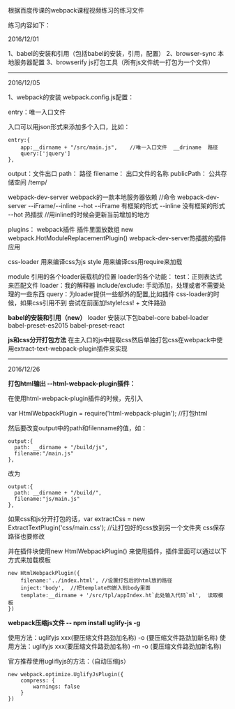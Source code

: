 ﻿根据百度传课的webpack课程视频练习的练习文件

练习内容如下：


2016/12/01

1、babel的安装和引用（包括babel的安装，引用，配置）
2、browser-sync 本地服务器配置
3、browserify js打包工具（所有js文件统一打包为一个文件）


----------


2016/12/05

1、webpack的安装
webpack.config.js配置：

entry：唯一入口文件

入口可以用json形式来添加多个入口，比如：

    entry:{
        app:__dirname + "/src/main.js",    //唯一入口文件  __driname  路径
    	query:['jquery']
    },

output：文件出口
path：  路径
filename： 出口文件的名称
publicPath： 公共存储空间     /temp/
	
	
webpack-dev-server   webpack的一款本地服务器依赖   //命令 webpack-dev-server --iFrame/--inline --hot
--iFrame    有框架的形式
--inline    没有框架的形式
--hot        热插拔 //用inline的时候会更新当前增加的地方<p>
	
plugins：   webpack插件  插件里面放数组
new webpack.HotModuleReplacementPlugin()    webpack-dev-server热插拔的插件应用<p>
	
	
css-loader  用来编译css为js
style       用来编译css用require来加载

module  引用的各个loader装载机的位置
loader的各个功能：
test：正则表达式来匹配文件
loader：我的解释器
include/exclude: 手动添加，处理或者不需要处理的一些东西
query：为loader提供一些额外的配置,比如插件
css-loader的时候，如果css引用不到  尝试在前面加!style!css! + 文件路劲

**babel的安装和引用（new）**
loader 安装以下包babel-core babel-loader babel-preset-es2015 babel-preset-react
 
 
**js和css分开打包方法**
在主入口的js中提取css然后单独打包css在webpack中使用extract-text-webpack-plugin插件来实现


----------


2016/12/26

**打包html输出 --html-webpack-plugin插件：**

在使用html-webpack-plugin插件的时候，先引入

var HtmlWebpackPlugin = require('html-webpack-plugin');  //打包html

然后要改变output中的path和filenname的值，如：

    output:{    	
      path: __dirname + "/build/js",
      filename:"/main.js"   
    },

改为

    output:{    	
      path: __dirname + "/build/",
      filename:"js/main.js"   
    },

如果css和js分开打包的话，var extractCss = new ExtractTextPlugin('css/main.css'); //让打包好的css放到另一个文件夹
css保存路径也要修改

并在插件块使用new HtmlWebpackPlugin() 来使用插件，插件里面可以通过以下方式来加载模板

    new HtmlWebpackPlugin({
    	filename:'../index.html', //设置打包后的html放的路径
    	inject:'body',  //把template的嵌入到body里面
        template:__dirname + '/src/tpl/appIndex.ht`此处输入代码`ml',  读取模板
    })

 
 
 
**webpack压缩js文件 -- npm install uglify-js -g**
 
 使用方法：uglifyjs xxx(要压缩文件路劲加名称) -o (要压缩文件路劲加新名称)
 使用方法：uglifyjs xxx(要压缩文件路劲加名称) -m  -o (要压缩文件路劲加新名称)
 
 官方推荐使用ugliflyjs的方法：（自动压缩js）

    new webpack.optimize.UglifyJsPlugin({
    	compress: {
        	warnings: false
        }
    })



 
 
 
 
 
 
